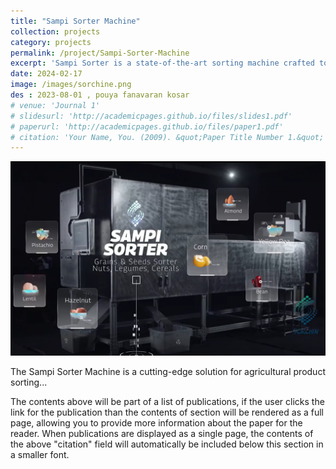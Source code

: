 ```yaml
---
title: "Sampi Sorter Machine"
collection: projects
category: projects
permalink: /project/Sampi-Sorter-Machine
excerpt: 'Sampi Sorter is a state-of-the-art sorting machine crafted to cater to the diverse needs of the agricultural industry. Leveraging advanced technology and innovative features, it efficiently sorts a wide range of products, including nuts, grains, dried fruits, chips, and more.'
date: 2024-02-17
image: /images/sorchine.png
des : 2023-08-01 , pouya fanavaran kosar 
# venue: 'Journal 1'
# slidesurl: 'http://academicpages.github.io/files/slides1.pdf'
# paperurl: 'http://academicpages.github.io/files/paper1.pdf'
# citation: 'Your Name, You. (2009). &quot;Paper Title Number 1.&quot; <i>Journal 1</i>. 1(1).'
---
```


![Sampi Sorter Machine](/images/sorchine.png)

The Sampi Sorter Machine is a cutting-edge solution for agricultural product sorting...

The contents above will be part of a list of publications, if the user clicks the link for the publication than the contents of section will be rendered as a full page, allowing you to provide more information about the paper for the reader. When publications are displayed as a single page, the contents of the above "citation" field will automatically be included below this section in a smaller font.

